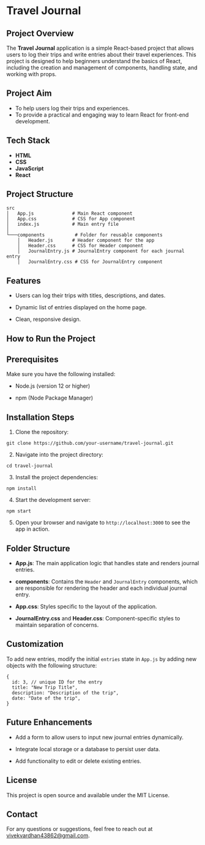 # Travel Journal

## Project Overview

The **Travel Journal** application is a simple React-based project that allows users to log their trips and write entries about their travel experiences. This project is designed to help beginners understand the basics of React, including the creation and management of components, handling state, and working with props.

## Project Aim

- To help users log their trips and experiences.
- To provide a practical and engaging way to learn React for front-end development.

## Tech Stack

- **HTML**
- **CSS**
- **JavaScript**
- **React**

## Project Structure

```
src
│   App.js              # Main React component
│   App.css             # CSS for App component
│   index.js            # Main entry file
│
└───components           # Folder for reusable components
    │   Header.js       # Header component for the app
    │   Header.css      # CSS for Header component
    │   JournalEntry.js # JournalEntry component for each journal entry
    │   JournalEntry.css # CSS for JournalEntry component
```
## Features

- Users can log their trips with titles, descriptions, and dates.

- Dynamic list of entries displayed on the home page.

- Clean, responsive design.

## How to Run the Project

## Prerequisites

Make sure you have the following installed:

- Node.js (version 12 or higher)

- npm (Node Package Manager)

## Installation Steps

1. Clone the repository:

```
git clone https://github.com/your-username/travel-journal.git
```

2. Navigate into the project directory:

```
cd travel-journal
```

3. Install the project dependencies:

```
npm install
```

4. Start the development server:

```
npm start
```

5. Open your browser and navigate to ```http://localhost:3000``` to see the app in action.

## Folder Structure

- **App.js**: The main application logic that handles state and renders journal entries.

- **components**: Contains the ```Header``` and ```JournalEntry``` components, which are responsible for rendering the header and each individual journal entry.

- **App.css**: Styles specific to the layout of the application.

- **JournalEntry.css** and **Header.css**: Component-specific styles to maintain separation of concerns.

## Customization

To add new entries, modify the initial ```entries``` state in ```App.js``` by adding new objects with the following structure:

```
{
  id: 3, // unique ID for the entry
  title: "New Trip Title",
  description: "Description of the trip",
  date: "Date of the trip",
}
```

## Future Enhancements

- Add a form to allow users to input new journal entries dynamically.

- Integrate local storage or a database to persist user data.

- Add functionality to edit or delete existing entries.

## License

This project is open source and available under the MIT License.

## Contact

For any questions or suggestions, feel free to reach out at vivekvardhan43862@gmail.com.

